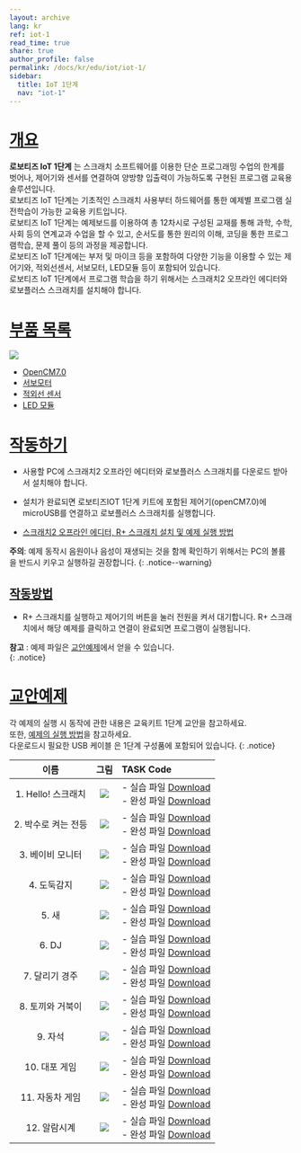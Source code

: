 ```yaml
---
layout: archive
lang: kr
ref: iot-1
read_time: true
share: true
author_profile: false
permalink: /docs/kr/edu/iot/iot-1/
sidebar:
  title: IoT 1단계
  nav: "iot-1"
---
```


# [개요](#개요)

**로보티즈 IoT 1단계** 는 스크래치 소프트웨어를 이용한 단순 프로그래밍 수업의 한계를 벗어나, 제어기와 센서를 연결하여 양방향 입출력이 가능하도록 구현된 프로그램 교육용 솔루션입니다.  
로보티즈 IoT 1단계는 기초적인 스크래치 사용부터 하드웨어를 통한 예제별 프로그램 실전학습이 가능한 교육용 키트입니다.  
로보티즈 IoT 1단계는 예제보드를 이용하여 총 12차시로 구성된 교재를 통해 과학, 수학, 사회 등의 연계교과 수업을 할 수 있고, 순서도를 통한 원리의 이해, 코딩을 통한 프로그램학습, 문제 풀이 등의 과정을 제공합니다.  
로보티즈 IoT 1단계에는 부저 및 마이크 등을 포함하여 다양한 기능을 이용할 수 있는 제어기와, 적외선센서, 서보모터, LED모듈 등이 포함되어 있습니다.  
로보티즈 IoT 1단계에서 프로그램 학습을 하기 위해서는 스크래치2 오프라인 에디터와 로보플러스 스크래치를 설치해야 합니다.


# [부품 목록](#부품-목록)

![](/assets/images/edu/iot/robotis_iot_l1_partlist_kr.png)

- [OpenCM7.0]
- [서보모터]
- [적외선 센서]
- [LED 모듈]

# [작동하기](#작동하기)

- 사용할 PC에 스크래치2 오프라인 에디터와 로보플러스 스크래치를 다운로드 받아서 설치해야 합니다.
- 설치가 완료되면 로보티즈IOT 1단계 키트에 포함된 제어기(openCM7.0)에 microUSB를 연결하고 로보플러스 스크래치를 실행합니다.

- [스크래치2 오프라인 에디터, R+ 스크래치 설치 및 예제 실행 방법]

**주의**: 예제 동작시 음원이나 음성이 재생되는 것을 함께 확인하기 위해서는 PC의 볼륨을 반드시 키우고 실행하길 권장합니다.
{: .notice--warning}

## [작동방법](#작동방법)

- R+ 스크래치를 실행하고 제어기의 버튼을 눌러 전원을 켜서 대기합니다. R+ 스크래치에서 해당 예제를 클릭하고 연결이 완료되면 프로그램이 실행됩니다.

**참고** : 예제 파일은 [교안예제]에서 얻을 수 있습니다.  
{: .notice}


# [교안예제](#교안예제)

각 예제의 실행 시 동작에 관한 내용은 교육키트 1단계 교안을 참고하세요.  
또한, [예제의 실행 방법]을 참고하세요.  
다운로드시 필요한 USB 케이블 은 1단계 구성품에 포함되어 있습니다.
{: .notice}


|        이름         |                              그림                               | TASK Code                                                                                                               |
|:-------------------:|:---------------------------------------------------------------:|:------------------------------------------------------------------------------------------------------------------------|
| 1. Hello! 스크래치  |        ![](/assets/images/edu/iot/iot_l1_1_hello_kr.png)        | - 실습 파일 [Download][IoT_L1_1_Hello(p)_KR] <br />- 완성 파일 [Download][IoT_L1_1_Hello_KR]                            |
| 2. 박수로 켜는 전등 |        ![](/assets/images/edu/iot/iot_l1_2_lamp_KR.png)         | - 실습 파일 [Download][IoT_L1_2_Lamp(p)_KR]<br />- 완성 파일 [Download][IoT_L1_2_Lamp_KR]                               |
|  3. 베이비 모니터   |     ![](/assets/images/edu/iot/iot_l1_3_babymonitor_KR.png)     | - 실습 파일 [Download][IoT_L1_3_BabyMonitor(p)_KR]<br />- 완성 파일 [Download][IoT_L1_3_BabyMonitor_KR]                 |
|     4. 도둑감지     |  ![](/assets/images/edu/iot/iot_l1_4_intrusiondetector_KR.png)  | - 실습 파일 [Download][IoT_L1_4_IntrusionDetector(p)_KR]<br />- 완성 파일 [Download][IoT_L1_4_IntrusionDetector_KR]     |
|        5. 새        |        ![](/assets/images/edu/iot/iot_l1_5_bird_KR.png)         | - 실습 파일 [Download][IoT_L1_5_Bird(p)_KR]<br />- 완성 파일 [Download][IoT_L1_5_Bird_KR]                               |
|        6. DJ        |         ![](/assets/images/edu/iot/iot_l1_6_dj_KR.png)          | - 실습 파일 [Download][IoT_L1_6_DJ(p)_KR]<br />- 완성 파일 [Download][IoT_L1_6_DJ_KR]                                   |
|   7. 달리기 경주    |        ![](/assets/images/edu/iot/iot_l1_7_race_KR.png)         | - 실습 파일 [Download][IoT_L1_7_Race(p)_KR]<br />- 완성 파일 [Download][IoT_L1_7_Race_KR]                               |
|  8. 토끼와 거북이   | ![](/assets/images/edu/iot/iot_l1_8_therabbit_theturtle_KR.png) | - 실습 파일 [Download][IoT_L1_8_TheRabbit&TheTurtle(p)_KR]<br />- 완성 파일 [Download][IoT_L1_8_TheRabbit&TheTurtle_KR] |
|       9. 자석       |       ![](/assets/images/edu/iot/iot_l1_9_magnet_KR.png)        | - 실습 파일 [Download][IoT_L1_9_Magnet(p)_KR]<br />- 완성 파일 [Download][IoT_L1_9_Magnet_KR]                           |
|    10. 대포 게임    |       ![](/assets/images/edu/iot/iot_l1_10_cannon_KR.png)       | - 실습 파일 [Download][IoT_L1_10_Cannon(p)_KR]<br />- 완성 파일 [Download][IoT_L1_10_Cannon_KR]                         |
|   11. 자동차 게임   |      ![](/assets/images/edu/iot/iot_l1_11_cargame_KR.png)       | - 실습 파일 [Download][IoT_L1_11_CarGame(p)_KR]<br />- 완성 파일 [Download][IoT_L1_11_CarGame_KR]                       |
|    12. 알람시계     |     ![](/assets/images/edu/iot/iot_l1_12_alarmclock_KR.png)     | - 실습 파일 [Download][IoT_L1_12_AlarmClock(p)_KR]<br />- 완성 파일 [Download][IoT_L1_12_AlarmClock_KR]                 |


[OpenCM7.0]: /docs/kr/parts/controller/opencm7/
[서보모터]: /docs/kr/parts/motor/servo_motor/
[적외선 센서]: /docs/kr/parts/sensor/irss-10/
[LED 모듈]: /docs/kr/parts/display/lm-10/
[스크래치2 오프라인 에디터, R+ 스크래치 설치 및 예제 실행 방법]: /docs/kr/software/rplus2/scratch/#scratch2offline-설치
[교안예제]: #교안예제
[예제의 실행 방법]: /docs/kr/edu/ollo/bugkit/#태스크-코드-다운로드
[IoT_L1_1_Hello(p)_KR]: http://www.robotis.com/service/download.php?no=1138
[IoT_L1_1_Hello_KR]: http://www.robotis.com/service/download.php?no=1139
[IoT_L1_2_Lamp(p)_KR]: http://www.robotis.com/service/download.php?no=1140
[IoT_L1_2_Lamp_KR]: http://www.robotis.com/service/download.php?no=1141
[IoT_L1_3_BabyMonitor(p)_KR]: http://www.robotis.com/service/download.php?no=1142
[IoT_L1_3_BabyMonitor_KR]: http://www.robotis.com/service/download.php?no=1143
[IoT_L1_4_IntrusionDetector(p)_KR]: http://www.robotis.com/service/download.php?no=1144
[IoT_L1_4_IntrusionDetector_KR]: http://www.robotis.com/service/download.php?no=1145
[IoT_L1_5_Bird(p)_KR]: http://www.robotis.com/service/download.php?no=1146
[IoT_L1_5_Bird_KR]: http://www.robotis.com/service/download.php?no=1147
[IoT_L1_6_DJ(p)_KR]: http://www.robotis.com/service/download.php?no=1148
[IoT_L1_6_DJ_KR]: http://www.robotis.com/service/download.php?no=1149
[IoT_L1_7_Race(p)_KR]: http://www.robotis.com/service/download.php?no=1150
[IoT_L1_7_Race_KR]: http://www.robotis.com/service/download.php?no=1151
[IoT_L1_8_TheRabbit&TheTurtle(p)_KR]: http://www.robotis.com/service/download.php?no=1152
[IoT_L1_8_TheRabbit&TheTurtle_KR]: http://www.robotis.com/service/download.php?no=1153
[IoT_L1_9_Magnet(p)_KR]: http://www.robotis.com/service/download.php?no=1154
[IoT_L1_9_Magnet_KR]: http://www.robotis.com/service/download.php?no=1155
[IoT_L1_10_Cannon(p)_KR]: http://www.robotis.com/service/download.php?no=1132
[IoT_L1_10_Cannon_KR]: http://www.robotis.com/service/download.php?no=1133
[IoT_L1_11_CarGame(p)_KR]: http://www.robotis.com/service/download.php?no=1134
[IoT_L1_11_CarGame_KR]: http://www.robotis.com/service/download.php?no=1135
[IoT_L1_12_AlarmClock(p)_KR]: http://www.robotis.com/service/download.php?no=1136
[IoT_L1_12_AlarmClock_KR]: http://www.robotis.com/service/download.php?no=1137
